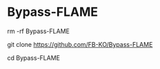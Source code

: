 # Bypass-FLAME

rm -rf Bypass-FLAME

git clone https://github.com/FB-KO/Bypass-FLAME

cd Bypass-FLAME

